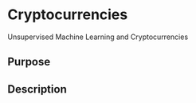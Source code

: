 # Cryptocurrencies
Unsupervised Machine Learning and Cryptocurrencies

## Purpose



## Description

